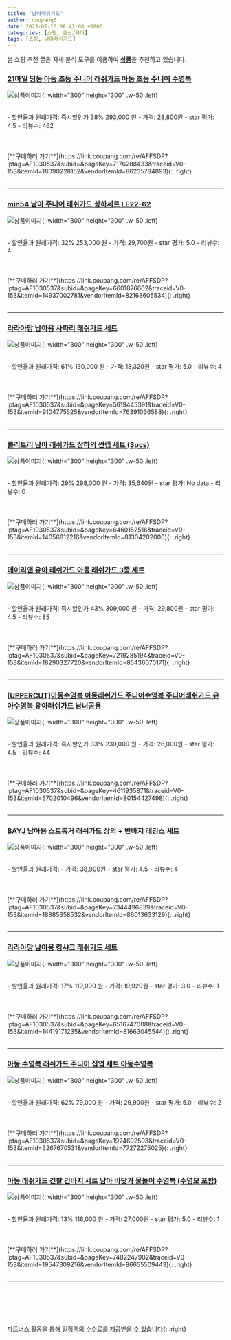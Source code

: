 ```yaml
---
title: "남아래쉬가드"
author: coupang6
date: 2023-07-20 08:41:08 +0800
categories: [쇼핑, 출산/육아]
tags: [쇼핑, 남아래쉬가드]
---
```


본 쇼핑 추천 글은 자체 분석 도구를 이용하여 [**상품**](https://link.coupang.com/a/bao1ui)을 추천하고 있습니다.

### [21마일 딩동 아동 초등 주니어 래쉬가드 아동 초등 주니어 수영복](https://link.coupang.com/re/AFFSDP?lptag=AF1030537&subid=&pageKey=7176288433&traceid=V0-153&itemId=18090228152&vendorItemId=86235784893)

![상품이미지](https://thumbnail10.coupangcdn.com/thumbnails/remote/230x230ex/image/vendor_inventory/f0ef/b13e99d4695f55f3148c5bcc4563f3edc096862295cdfa75b9fa23377052.jpg){: width="300" height="300" .w-50 .left}


<br>
- 할인율과 원래가격: 즉시할인가 38%  293,000   원
- 가격: 28,800원
- star 평가: 4.5
- 리뷰수: 462
<br>
<br>
<br>
<br>
[**구매하러 가기**](https://link.coupang.com/re/AFFSDP?lptag=AF1030537&subid=&pageKey=7176288433&traceid=V0-153&itemId=18090228152&vendorItemId=86235784893){: .right}
<br>
<br>

---

### [min54 남아 주니어 래쉬가드 상하세트 LE22-62](https://link.coupang.com/re/AFFSDP?lptag=AF1030537&subid=&pageKey=6601876662&traceid=V0-153&itemId=14937002781&vendorItemId=82163605534)

![상품이미지](https://thumbnail7.coupangcdn.com/thumbnails/remote/230x230ex/image/vendor_inventory/3655/66886b3c59312a77ad2f9ceacdea8eb65b992b4b239c8309fe9b9f0d2eae.jpg){: width="300" height="300" .w-50 .left}


<br>
- 할인율과 원래가격: 32%  253,000   원
- 가격: 29,700원
- star 평가: 5.0
- 리뷰수: 4
<br>
<br>
<br>
<br>
[**구매하러 가기**](https://link.coupang.com/re/AFFSDP?lptag=AF1030537&subid=&pageKey=6601876662&traceid=V0-153&itemId=14937002781&vendorItemId=82163605534){: .right}
<br>
<br>

---

### [라라아망 남아용 사파리 래쉬가드 세트](https://link.coupang.com/re/AFFSDP?lptag=AF1030537&subid=&pageKey=5619445391&traceid=V0-153&itemId=9104775525&vendorItemId=76391036588)

![상품이미지](https://thumbnail6.coupangcdn.com/thumbnails/remote/230x230ex/image/rs_quotation_api/4r61hhuw/4ec7b72ae68247edbad11c8e98e86dbc.jpg){: width="300" height="300" .w-50 .left}


<br>
- 할인율과 원래가격: 61%  130,000   원
- 가격: 18,320원
- star 평가: 5.0
- 리뷰수: 4
<br>
<br>
<br>
<br>
[**구매하러 가기**](https://link.coupang.com/re/AFFSDP?lptag=AF1030537&subid=&pageKey=5619445391&traceid=V0-153&itemId=9104775525&vendorItemId=76391036588){: .right}
<br>
<br>

---

### [롤리트리 남아 래쉬가드 상하의 썬캡 세트 (3pcs)](https://link.coupang.com/re/AFFSDP?lptag=AF1030537&subid=&pageKey=6460152516&traceid=V0-153&itemId=14056812216&vendorItemId=81304202000)

![상품이미지](https://thumbnail9.coupangcdn.com/thumbnails/remote/230x230ex/image/retail/images/165675421738686-c9acc100-d603-43a8-8ea5-81a8ba77388a.jpg){: width="300" height="300" .w-50 .left}


<br>
- 할인율과 원래가격: 29%  298,000   원
- 가격: 35,640원
- star 평가: No data
- 리뷰수: 0
<br>
<br>
<br>
<br>
[**구매하러 가기**](https://link.coupang.com/re/AFFSDP?lptag=AF1030537&subid=&pageKey=6460152516&traceid=V0-153&itemId=14056812216&vendorItemId=81304202000){: .right}
<br>
<br>

---

### [메이리앤 유아 래쉬가드 아동 래쉬가드 3종 세트](https://link.coupang.com/re/AFFSDP?lptag=AF1030537&subid=&pageKey=7219285194&traceid=V0-153&itemId=18290327720&vendorItemId=85436070171)

![상품이미지](https://thumbnail9.coupangcdn.com/thumbnails/remote/230x230ex/image/vendor_inventory/8959/b510473c9b1bd4c9cfee721247ed88fce8df9dfc178e342cafaf989b770e.jpg){: width="300" height="300" .w-50 .left}


<br>
- 할인율과 원래가격: 즉시할인가 43%  309,000   원
- 가격: 29,800원
- star 평가: 4.5
- 리뷰수: 85
<br>
<br>
<br>
<br>
[**구매하러 가기**](https://link.coupang.com/re/AFFSDP?lptag=AF1030537&subid=&pageKey=7219285194&traceid=V0-153&itemId=18290327720&vendorItemId=85436070171){: .right}
<br>
<br>

---

### [[UPPERCUT]아동수영복 아동래쉬가드 주니어수영복 주니어래쉬가드 유아수영복 유아래쉬가드 남녀공용](https://link.coupang.com/re/AFFSDP?lptag=AF1030537&subid=&pageKey=4611935871&traceid=V0-153&itemId=5702010496&vendorItemId=80154427498)

![상품이미지](https://thumbnail7.coupangcdn.com/thumbnails/remote/230x230ex/image/vendor_inventory/4bec/619446d270e26562158254c93ff98310b33e6439f6641343d47115a24391.png){: width="300" height="300" .w-50 .left}


<br>
- 할인율과 원래가격: 즉시할인가 33%  239,000   원
- 가격: 26,000원
- star 평가: 4.5
- 리뷰수: 44
<br>
<br>
<br>
<br>
[**구매하러 가기**](https://link.coupang.com/re/AFFSDP?lptag=AF1030537&subid=&pageKey=4611935871&traceid=V0-153&itemId=5702010496&vendorItemId=80154427498){: .right}
<br>
<br>

---

### [BAYJ 남아용 스트롱거 래쉬가드 상의 + 반바지 레깅스 세트](https://link.coupang.com/re/AFFSDP?lptag=AF1030537&subid=&pageKey=7344496839&traceid=V0-153&itemId=18885358532&vendorItemId=86013633129)

![상품이미지](https://thumbnail7.coupangcdn.com/thumbnails/remote/230x230ex/image/rs_quotation_api/sw1yia3r/7f3b3ce858734b078e12e062705eb03d.jpg){: width="300" height="300" .w-50 .left}


<br>
- 할인율과 원래가격: 
- 가격: 38,900원
- star 평가: 4.5
- 리뷰수: 4
<br>
<br>
<br>
<br>
[**구매하러 가기**](https://link.coupang.com/re/AFFSDP?lptag=AF1030537&subid=&pageKey=7344496839&traceid=V0-153&itemId=18885358532&vendorItemId=86013633129){: .right}
<br>
<br>

---

### [라라아망 남아용 킹샤크 래쉬가드 세트](https://link.coupang.com/re/AFFSDP?lptag=AF1030537&subid=&pageKey=6516747008&traceid=V0-153&itemId=14419171235&vendorItemId=81663045544)

![상품이미지](https://thumbnail8.coupangcdn.com/thumbnails/remote/230x230ex/image/rs_quotation_api/o6go3wqf/d15d933eaab24930b6ec56e6b9716bfc.jpg){: width="300" height="300" .w-50 .left}


<br>
- 할인율과 원래가격: 17%  119,000   원
- 가격: 19,920원
- star 평가: 3.0
- 리뷰수: 1
<br>
<br>
<br>
<br>
[**구매하러 가기**](https://link.coupang.com/re/AFFSDP?lptag=AF1030537&subid=&pageKey=6516747008&traceid=V0-153&itemId=14419171235&vendorItemId=81663045544){: .right}
<br>
<br>

---

### [아동 수영복 래쉬가드 주니어 집업 세트 아동수영복](https://link.coupang.com/re/AFFSDP?lptag=AF1030537&subid=&pageKey=1924692593&traceid=V0-153&itemId=3267670531&vendorItemId=77272275025)

![상품이미지](https://thumbnail6.coupangcdn.com/thumbnails/remote/230x230ex/image/vendor_inventory/e300/543ab723d9b0dd7cdf9b647f8aa4c273b8510afab3ad1fbbb64666c48bda.jpg){: width="300" height="300" .w-50 .left}


<br>
- 할인율과 원래가격: 62%  79,000   원
- 가격: 29,900원
- star 평가: 5.0
- 리뷰수: 2
<br>
<br>
<br>
<br>
[**구매하러 가기**](https://link.coupang.com/re/AFFSDP?lptag=AF1030537&subid=&pageKey=1924692593&traceid=V0-153&itemId=3267670531&vendorItemId=77272275025){: .right}
<br>
<br>

---

### [아동 래쉬가드 긴팔 긴바지 세트 남아 바닷가 물놀이 수영복 (수영모 포함)](https://link.coupang.com/re/AFFSDP?lptag=AF1030537&subid=&pageKey=7482247902&traceid=V0-153&itemId=19547309216&vendorItemId=86655509443)

![상품이미지](https://thumbnail6.coupangcdn.com/thumbnails/remote/230x230ex/image/vendor_inventory/5aa9/da507c48959f2142bf3f09433e42300b21e21a3f8d82eb0b96160020adc3.JPG){: width="300" height="300" .w-50 .left}


<br>
- 할인율과 원래가격: 13%  116,000   원
- 가격: 27,000원
- star 평가: 5.0
- 리뷰수: 1
<br>
<br>
<br>
<br>
[**구매하러 가기**](https://link.coupang.com/re/AFFSDP?lptag=AF1030537&subid=&pageKey=7482247902&traceid=V0-153&itemId=19547309216&vendorItemId=86655509443){: .right}
<br>
<br>

---
<br><br><br><br><br> [파트너스 활동을 통해 일정액의 수수료를 제공받을 수 있습니다](https://link.coupang.com/a/bao1ui){: .right}